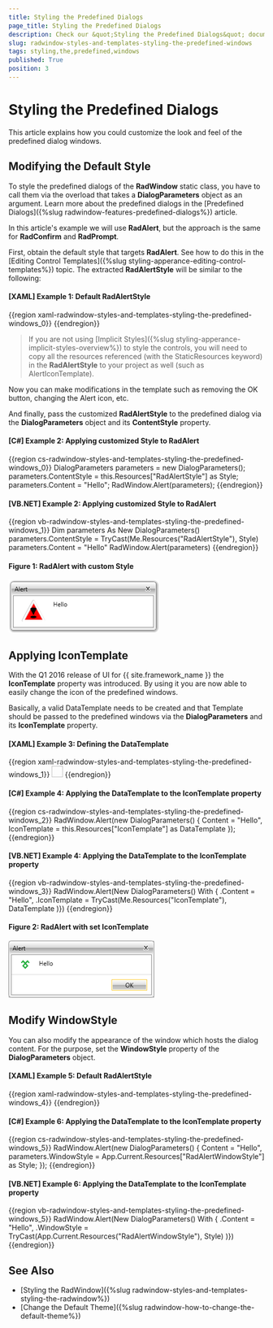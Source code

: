 ```yaml
---
title: Styling the Predefined Dialogs
page_title: Styling the Predefined Dialogs
description: Check our &quot;Styling the Predefined Dialogs&quot; documentation article for the RadWindow {{ site.framework_name }} control.
slug: radwindow-styles-and-templates-styling-the-predefined-windows
tags: styling,the,predefined,windows
published: True
position: 3
---
```


# Styling the Predefined Dialogs

This article explains how you could customize the look and feel of the predefined dialog windows. 

## Modifying the Default Style

To style the predefined dialogs of the __RadWindow__ static class, you have to call them via the overload that takes a __DialogParameters__ object as an argument. Learn more about the predefined dialogs in the [Predefined Dialogs]({%slug radwindow-features-predefined-dialogs%}) article.

In this article's example we will use __RadAlert__, but the approach is the same for __RadConfirm__ and __RadPrompt__.

First, obtain the default style that targets __RadAlert__. See how to do this in the [Editing Control Templates]({%slug styling-apperance-editing-control-templates%}) topic. The extracted __RadAlertStyle__ will be similar to the following:

#### __[XAML] Example 1: Default RadAlertStyle__  
{{region xaml-radwindow-styles-and-templates-styling-the-predefined-windows_0}}
	<Style x:Key="RadAlertStyle" TargetType="telerik:RadAlert">
	    <Setter Property="IsTabStop" Value="False"/>
	    <Setter Property="MinWidth" Value="275"/>
	    <Setter Property="MaxWidth" Value="500"/>
	    <Setter Property="SnapsToDevicePixels" Value="True"/>
	    <Setter Property="Template">
	        <Setter.Value>
	            <ControlTemplate TargetType="telerik:RadAlert">
	                <!--...-->
	            </ControlTemplate>
	        </Setter.Value>
	    </Setter>
	</Style>
{{endregion}}

>If you are not using [Implicit Styles]({%slug styling-apperance-implicit-styles-overview%}) to style the controls, you will need to copy all the resources referenced (with the StaticResources keyword) in the __RadAlertStyle__ to your project as well (such as AlertIconTemplate).

Now you can make modifications in the template such as removing the OK button, changing the Alert icon, etc.

And finally, pass the customized __RadAlertStyle__ to the predefined dialog via the __DialogParameters__ object and its __ContentStyle__ property.

#### __[C#] Example 2: Applying customized Style to RadAlert__  
{{region cs-radwindow-styles-and-templates-styling-the-predefined-windows_0}}
	DialogParameters parameters = new DialogParameters();
	parameters.ContentStyle = this.Resources["RadAlertStyle"] as Style;
	parameters.Content = "Hello";
	RadWindow.Alert(parameters);
{{endregion}}

#### __[VB.NET] Example 2: Applying customized Style to RadAlert__  
{{region vb-radwindow-styles-and-templates-styling-the-predefined-windows_1}}
	Dim parameters As New DialogParameters()
	parameters.ContentStyle = TryCast(Me.Resources("RadAlertStyle"), Style)
	parameters.Content = "Hello"
	RadWindow.Alert(parameters)
{{endregion}}

#### __Figure 1: RadAlert with custom Style__
![WPF RadWindow RadAlert with custom Style](images/RadWindow_Styles_and_Templates_Styling_the_Predefined_Windows_01.png)

## Applying IconTemplate

With the Q1 2016 release of UI for {{ site.framework_name }} the __IconTemplate__ property was introduced. By using it you are now able to easily change the icon of the predefined windows.  

Basically, a valid DataTemplate needs to be created and that Template should be passed to the predefined windows via the __DialogParameters__ and its __IconTemplate__ property.

#### __[XAML] Example 3: Defining the DataTemplate__  
{{region xaml-radwindow-styles-and-templates-styling-the-predefined-windows_1}}
	<DataTemplate x:Key="IconTemplate">
	    <Image Source="telerik.png" Stretch="Fill" Width="22" Height="22"/>
	</DataTemplate>
{{endregion}}

#### __[C#] Example 4: Applying the DataTemplate to the IconTemplate property__  
{{region cs-radwindow-styles-and-templates-styling-the-predefined-windows_2}}
	RadWindow.Alert(new DialogParameters()
	{
	    Content = "Hello",
	    IconTemplate = this.Resources["IconTemplate"] as DataTemplate
	});
{{endregion}}

#### __[VB.NET] Example 4: Applying the DataTemplate to the IconTemplate property__  
{{region vb-radwindow-styles-and-templates-styling-the-predefined-windows_3}}
	RadWindow.Alert(New DialogParameters() With
	{
	    .Content = "Hello",
	    .IconTemplate = TryCast(Me.Resources("IconTemplate"), DataTemplate
	)})
{{endregion}}

#### __Figure 2: RadAlert with set IconTemplate__
![WPF RadWindow RadAlert with set IconTemplate](images/RadWindow_Styles_and_Templates_Styling_the_Predefined_Windows_02.png)

## Modify WindowStyle

You can also modify the appearance of the window which hosts the dialog content. For the purpose, set the **WindowStyle** property of the **DialogParameters** object.

#### __[XAML] Example 5: Default RadAlertStyle__  
{{region xaml-radwindow-styles-and-templates-styling-the-predefined-windows_4}}
	<Style x:Key="RadAlertWindowStyle" TargetType="telerik:RadWindow">
		<Setter Property="CornerRadius" Value="10"/>
	</Style>
{{endregion}}


#### __[C#] Example 6: Applying the DataTemplate to the IconTemplate property__  
{{region cs-radwindow-styles-and-templates-styling-the-predefined-windows_5}}
	RadWindow.Alert(new DialogParameters()
	{
	    Content = "Hello",
	    parameters.WindowStyle = App.Current.Resources["RadAlertWindowStyle"] as Style;
	});
{{endregion}}

#### __[VB.NET] Example 6: Applying the DataTemplate to the IconTemplate property__  
{{region vb-radwindow-styles-and-templates-styling-the-predefined-windows_5}}
	RadWindow.Alert(New DialogParameters() With
	{
	    .Content = "Hello",
	    .WindowStyle = TryCast(App.Current.Resources("RadAlertWindowStyle"), Style)
	)})
{{endregion}}

## See Also  
 * [Styling the RadWindow]({%slug radwindow-styles-and-templates-styling-the-radwindow%})
 * [Change the Default Theme]({%slug radwindow-how-to-change-the-default-theme%})
